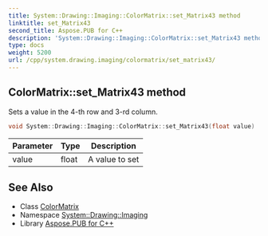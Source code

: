 ```yaml
---
title: System::Drawing::Imaging::ColorMatrix::set_Matrix43 method
linktitle: set_Matrix43
second_title: Aspose.PUB for C++
description: 'System::Drawing::Imaging::ColorMatrix::set_Matrix43 method. Sets a value in the 4-th row and 3-rd column in C++.'
type: docs
weight: 5200
url: /cpp/system.drawing.imaging/colormatrix/set_matrix43/
---
```

## ColorMatrix::set_Matrix43 method


Sets a value in the 4-th row and 3-rd column.

```cpp
void System::Drawing::Imaging::ColorMatrix::set_Matrix43(float value)
```


| Parameter | Type | Description |
| --- | --- | --- |
| value | float | A value to set |

## See Also

* Class [ColorMatrix](../)
* Namespace [System::Drawing::Imaging](../../)
* Library [Aspose.PUB for C++](../../../)
